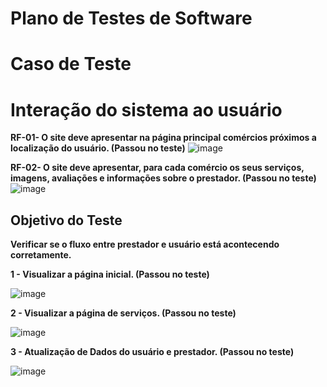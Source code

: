 # Plano de Testes de Software

# Caso de Teste
# Interação do sistema ao usuário

**RF-01- O site deve apresentar na página principal comércios próximos a localização do usuário. (Passou no teste)**
![image](https://user-images.githubusercontent.com/81397467/174687458-22011f1e-b3a6-4d80-80fa-c5efcb55e8f8.png)

**RF-02- O site deve apresentar, para cada comércio os seus serviços, imagens, avaliações e informações sobre o prestador. (Passou no teste)**
![image](https://user-images.githubusercontent.com/81397467/174687685-5cd7d4c0-4855-4661-85e0-76e13994f0e1.png)


## Objetivo do Teste
**Verificar se o fluxo entre prestador e usuário está acontecendo corretamente.**

**1 - Visualizar a página inicial. (Passou no teste)** 

![image](https://user-images.githubusercontent.com/81397467/174687935-9771df8b-3756-42ea-b011-0b9f38678892.png)


**2 - Visualizar a página de serviços. (Passou no teste)**

![image](https://user-images.githubusercontent.com/81397467/174688045-181ae49e-26cf-4976-9263-ab3a915a53d8.png)

**3 - Atualização de Dados do usuário e prestador. (Passou no teste)**

![image](https://user-images.githubusercontent.com/81397467/174688685-303ac569-994b-4bcf-9aa4-ac91ebe5930d.png)
